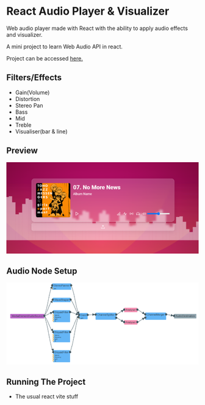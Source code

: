 # React Audio Player & Visualizer
Web audio player made with React with the ability to apply audio effects and visualizer.

A mini project to learn Web Audio API in react.

Project can be accessed [here.](https://react-audio-visualizer.vercel.app/)

## Filters/Effects
- Gain(Volume)
- Distortion
- Stereo Pan
- Bass 
- Mid
- Treble
- Visualiser(bar & line)

## Preview
![Preview](./preview.png)

## Audio Node Setup
![Audio Nodes](./audioNodes.png)

## Running The Project
- The usual react vite stuff
